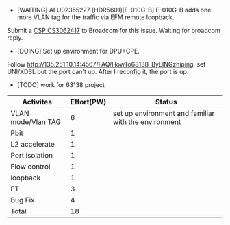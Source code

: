 * [WAITING] ALU02355227 [HDR5601][F-010G-B] F-010G-B adds one more VLAN tag for the traffic via EFM remote loopback.
 
 Submit a [CSP CS3062417](https://broadcomcsm.service-now.com/csm/?id=csm_case&table=sn_customerservice_case&sys_id=9855a832db97b2801073f3f7bf96195b&view=external) to Broadcom for this issue. Waiting for broadcom reply.
 
* [DOING] Set up environment for DPU+CPE.
 
 Follow http://135.251.10.14:4567/FAQ/HowTo68138_ByLINGzhiping, set UNI/XDSL but the port can't up. After I
reconfig it, the port is up. 

* [TODO] work for 63138 project

 | Activites | Effort(PW)         | Status|
| ---------------- | -------------- | ---- |
|VLAN mode/Vlan TAG|6|set up environment and familiar with the environment|
|Pbit|1||
|L2 accelerate|1||
|Port isolation|1||
|Flow control|1||
|loopback|1||
|FT|3||
|Bug Fix|4||
|Total|18||